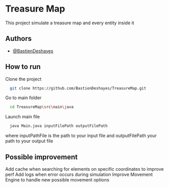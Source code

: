 
# Treasure Map

This project simulate a treasure map and every entity inside it


## Authors

- [@BastienDeshayes](https://www.github.com/BastienDeshayes)


## How to run

Clone the project

```bash
  git clone https://github.com/BastienDeshayes/TreasureMap.git
```

Go to main folder

```bash
  cd TreasureMap\src\main\java
```

Launch main file

```bash
  java Main.java inputFilePath outputFilePath
```

where inputPathFile is the path to your input file and outputFilePath your path to your output file

## Possible improvement

Add cache when searching for elements on specific coordinates to improve perf
Add logs when error occurs during simulation
Improve Movement Engine to handle new possible movement options
